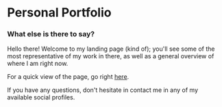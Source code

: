 # Personal Portfolio
### What else is there to say?

Hello there! Welcome to my landing page (kind of); you'll see some of the most representative of my work in there, as well as a general overview of where I am right now.

For a quick view of the page, go right [here](https://master.d3m0iooquhpfm5.amplifyapp.com).

If you have any questions, don't hesitate in contact me in any of my available social profiles.
